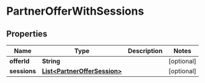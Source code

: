 

# PartnerOfferWithSessions


## Properties

| Name | Type | Description | Notes |
|------------ | ------------- | ------------- | -------------|
|**offerId** | **String** |  |  [optional] |
|**sessions** | [**List&lt;PartnerOfferSession&gt;**](PartnerOfferSession.md) |  |  [optional] |



